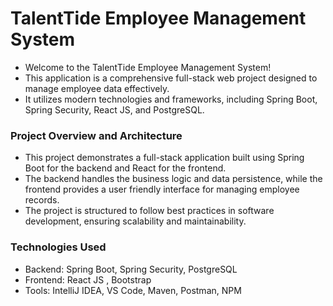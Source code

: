 # TalentTide Employee Management System
- Welcome to the TalentTide Employee Management System! 
- This application is a comprehensive full-stack web project designed to manage employee data effectively.
- It utilizes modern technologies and frameworks, including Spring Boot, Spring Security, React JS, and PostgreSQL.

### Project Overview and Architecture
- This project demonstrates a full-stack application built using Spring Boot for the backend and React for the frontend. 
- The backend handles the business logic and data persistence, while the frontend provides a user friendly interface for managing employee records. 
- The project is structured to follow best practices in software development, ensuring scalability and maintainability.

### Technologies Used
- Backend: Spring Boot, Spring Security, PostgreSQL
- Frontend: React JS , Bootstrap
- Tools: IntelliJ IDEA, VS Code, Maven, Postman, NPM
